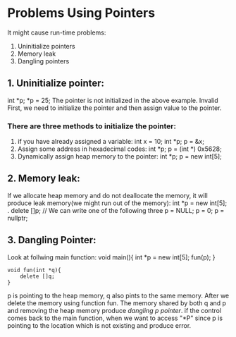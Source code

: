 # Problems Using Pointers
It might cause run-time problems:
1. Uninitialize pointers
2. Memory leak
3. Dangling pointers

## 1. Uninitialize pointer:
int *p;
*p = 25;
The pointer is not initialized in the above example. Invalid 
First, we need to initialize the pointer and then assign value to the pointer.

### There are three methods to initialize the pointer:
1. if you have already assigned a variable:
    int x = 10;
    int *p;
    p = &x;
2. Assign some address in hexadecimal codes:
    int *p;
    p = (int *) 0x5628;
3. Dynamically assign heap memory to the pointer:
    int *p;
    p = new int[5];

## 2. Memory leak:
If we allocate heap memory and  do not deallocate the memory, it will produce leak memory(we might run out of the memory):
    int *p = new int[5];
    .
    delete []p;
    // We can write one of the following three 
    p = NULL; 
    p = 0;
    p = nullptr;

## 3. Dangling Pointer:
Look at follwing main function:
    void main(){
        int *p = new int[5];
        fun(p);
    }

    void fun(int *q){
        delete []q;
    }
p is pointing to the heap memory, q also pints to the same memory. After we delete the memory using function fun. The memory shared by both q and p and removing the heap memory produce *dangling p pointer*. if the control comes back to the main function, when we want to access "*P" since p is pointing to the location which is not existing and produce error.


